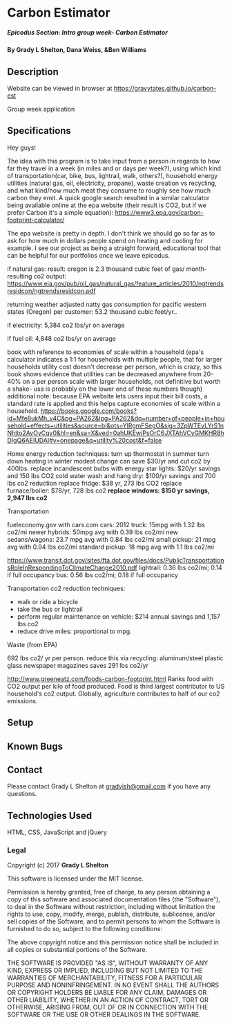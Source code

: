 # Carbon Estimator

##### Epicodus Section: Intro group week- Carbon Estimator

#### By Grady L Shelton, Dana Weiss,  &Ben Williams

## Description

Website can be viewed in browser at https://gravytates.github.io/carbon-est

Group week application

## Specifications

Hey guys!

The idea with this program is to take input from a person in regards to how far they travel in a week (in miles and or days per week?), using which kind of transportation(car, bike, bus, lightrail, walk, others?), household energy utilities (natural gas, oil, electricity, propane), waste creation vs recycling, and what kind/how much meat they consume to roughly see how much carbon they emit. A quick google search resulted in a similar calculator being available online at the epa website (their result is CO2, but if we prefer Carbon it's a simple equation): https://www3.epa.gov/carbon-footprint-calculator/

The epa website is pretty in depth. I don't think we should go so far as to ask for how much in dollars people spend on heating and cooling for example. I see our project as being a straight forward, educational tool that can be helpful for our portfolios once we leave epicodus.

 if natural gas: result: oregon is 2.3 thousand cubic feet of gas/ month- resulting co2 output: https://www.eia.gov/pub/oil_gas/natural_gas/feature_articles/2010/ngtrendsresidcon/ngtrendsresidcon.pdf

returning weather adjusted natty gas consumption for pacific western states (Oregon) per customer: 53.2 thousand cubic feet/yr..

if electricity: 5,384 co2 lbs/yr on average

if fuel oil: 4,848 co2 lbs/yr on average


book with reference to economies of scale within a household (epa's calculator indicates a 1:1 for households with multiple people, that for larger households utility cost doesn't decrease per person, which is crazy, so this book shows evidence that utilities can be decreased anywhere from 20-40% on a per person scale with larger households, not definitive but worth a shake- usa is probably on the lower end of these numbers though) additional note: because EPA website lets users input their bill costs, a standard rate is applied and this helps capture economies of scale within a household. https://books.google.com/books?id=Mfe8ukMh_v4C&pg=PA262&lpg=PA262&dq=number+of+people+in+household+effects+utilities&source=bl&ots=YlRgmFSegO&sig=3ZpWTEvLYrS1nNhjto2AvOyCqy0&hl=en&sa=X&ved=0ahUKEwjPsOrC6JXTAhVCyGMKHR8hDIgQ6AEIUDAI#v=onepage&q=utility%20cost&f=false

Home energy reduction techniques:
turn up thermostat in summer
turn down heating in winter
  modest change can save $30/yr and cut co2 by 400lbs.
replace incandescent bulbs with energy star lights:
  $20/yr savings and 150 lbs CO2
cold water wash and hang dry:
  $100/yr savings and 700 lbs co2 reduction
replace fridge: $38 yr, 273 lbs CO2
replace furnace/boiler: $78/yr, 728 lbs co2
**replace windows: $150 yr savings, 2,947 lbs co2**


Transportation

fueleconomy.gov with cars.com
cars:
  2012 truck: 15mpg with 1.32 lbs co2/mi
  newer hybrids: 50mpg avg with 0.39 lbs co2/mi
  new sedans/wagons: 23.7 mpg avg with 0.84 lbs co2/mi
  small pickup: 21 mpg avg with 0.94 lbs co2/mi
  standard pickup: 18 mpg avg with 1.1 lbs co2/mi

https://www.transit.dot.gov/sites/fta.dot.gov/files/docs/PublicTransportationsRoleInRespondingToClimateChange2010.pdf
lightrail: 0.36 lbs co2/mi; 0.14 if full occupancy
bus: 0.56 lbs co2/mi; 0.18 if full occupancy

Transportation co2 reduction techniques:
  * walk or ride a bicycle
  * take the bus or lightrail
  * perform regular maintenance on vehicle: $214 annual   savings and 1,157 lbs co2
  * reduce drive miles: proportional to mpg.

  Waste (from EPA)

  692 lbs co2/ yr per person.
  reduce this via recycling:
    aluminum/steel
    plastic
    glass
    newspaper
    magazines
  saves 291 lbs co2/yr

http://www.greeneatz.com/foods-carbon-footprint.html Ranks food with CO2 output per kilo of food produced. Food is third largest contributor to US household's co2 output. Globally, agriculture contributes to half of our co2 emissions.



## Setup


## Known Bugs



## Contact

Please contact Grady L Shelton at gradyish@gmail.com if you have any questions.

## Technologies Used

HTML, CSS, JavaScript and jQuery

### Legal

Copyright (c) 2017 **Grady L Shelton**

This software is licensed under the MIT license.

Permission is hereby granted, free of charge, to any person obtaining a copy
of this software and associated documentation files (the "Software"), to deal
in the Software without restriction, including without limitation the rights
to use, copy, modify, merge, publish, distribute, sublicense, and/or sell
copies of the Software, and to permit persons to whom the Software is
furnished to do so, subject to the following conditions:

The above copyright notice and this permission notice shall be included in
all copies or substantial portions of the Software.

THE SOFTWARE IS PROVIDED "AS IS", WITHOUT WARRANTY OF ANY KIND, EXPRESS OR
IMPLIED, INCLUDING BUT NOT LIMITED TO THE WARRANTIES OF MERCHANTABILITY,
FITNESS FOR A PARTICULAR PURPOSE AND NONINFRINGEMENT. IN NO EVENT SHALL THE
AUTHORS OR COPYRIGHT HOLDERS BE LIABLE FOR ANY CLAIM, DAMAGES OR OTHER
LIABILITY, WHETHER IN AN ACTION OF CONTRACT, TORT OR OTHERWISE, ARISING FROM,
OUT OF OR IN CONNECTION WITH THE SOFTWARE OR THE USE OR OTHER DEALINGS IN
THE SOFTWARE.
